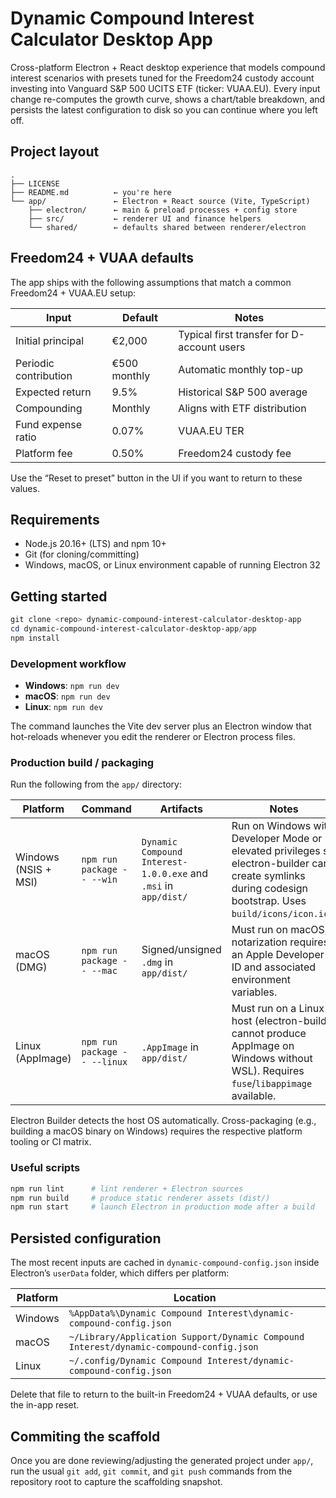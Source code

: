 # Dynamic Compound Interest Calculator Desktop App

Cross-platform Electron + React desktop experience that models compound interest scenarios with presets tuned for the Freedom24 custody account investing into Vanguard S&P 500 UCITS ETF (ticker: VUAA.EU). Every input change re-computes the growth curve, shows a chart/table breakdown, and persists the latest configuration to disk so you can continue where you left off.

## Project layout

```
.
├── LICENSE
├── README.md          ← you're here
└── app/               ← Electron + React source (Vite, TypeScript)
    ├── electron/      ← main & preload processes + config store
    ├── src/           ← renderer UI and finance helpers
    └── shared/        ← defaults shared between renderer/electron
```

## Freedom24 + VUAA defaults

The app ships with the following assumptions that match a common Freedom24 + VUAA.EU setup:

| Input | Default | Notes |
| --- | --- | --- |
| Initial principal | €2,000 | Typical first transfer for D-account users |
| Periodic contribution | €500 monthly | Automatic monthly top-up |
| Expected return | 9.5% | Historical S&P 500 average |
| Compounding | Monthly | Aligns with ETF distribution |
| Fund expense ratio | 0.07% | VUAA.EU TER |
| Platform fee | 0.50% | Freedom24 custody fee |

Use the “Reset to preset” button in the UI if you want to return to these values.

## Requirements

- Node.js 20.16+ (LTS) and npm 10+
- Git (for cloning/committing)
- Windows, macOS, or Linux environment capable of running Electron 32

## Getting started

```powershell
git clone <repo> dynamic-compound-interest-calculator-desktop-app
cd dynamic-compound-interest-calculator-desktop-app/app
npm install
```

### Development workflow

- **Windows**: `npm run dev`
- **macOS**: `npm run dev`
- **Linux**: `npm run dev`

The command launches the Vite dev server plus an Electron window that hot-reloads whenever you edit the renderer or Electron process files.

### Production build / packaging

Run the following from the `app/` directory:

| Platform | Command | Artifacts | Notes |
| --- | --- | --- | --- |
| Windows (NSIS + MSI) | `npm run package -- --win` | `Dynamic Compound Interest-1.0.0.exe` and `.msi` in `app/dist/` | Run on Windows with Developer Mode or elevated privileges so electron-builder can create symlinks during codesign bootstrap. Uses `build/icons/icon.ico`. |
| macOS (DMG) | `npm run package -- --mac` | Signed/unsigned `.dmg` in `app/dist/` | Must run on macOS; notarization requires an Apple Developer ID and associated environment variables. |
| Linux (AppImage) | `npm run package -- --linux` | `.AppImage` in `app/dist/` | Must run on a Linux host (electron-builder cannot produce AppImage on Windows without WSL). Requires `fuse`/`libappimage` available. |

Electron Builder detects the host OS automatically. Cross-packaging (e.g., building a macOS binary on Windows) requires the respective platform tooling or CI matrix.

### Useful scripts

```bash
npm run lint      # lint renderer + Electron sources
npm run build     # produce static renderer assets (dist/)
npm run start     # launch Electron in production mode after a build
```

## Persisted configuration

The most recent inputs are cached in `dynamic-compound-config.json` inside Electron’s `userData` folder, which differs per platform:

| Platform | Location |
| --- | --- |
| Windows | `%AppData%\Dynamic Compound Interest\dynamic-compound-config.json` |
| macOS | `~/Library/Application Support/Dynamic Compound Interest/dynamic-compound-config.json` |
| Linux | `~/.config/Dynamic Compound Interest/dynamic-compound-config.json` |

Delete that file to return to the built-in Freedom24 + VUAA defaults, or use the in-app reset.

## Commiting the scaffold

Once you are done reviewing/adjusting the generated project under `app/`, run the usual `git add`, `git commit`, and `git push` commands from the repository root to capture the scaffolding snapshot.
